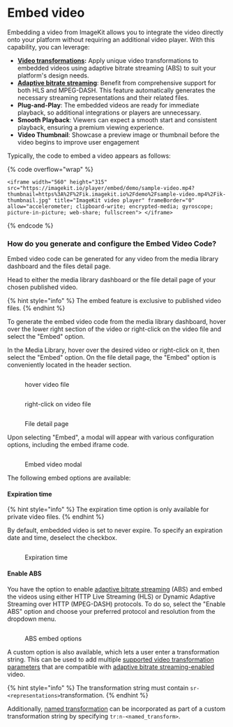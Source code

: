 # Embed video

Embedding a video from ImageKit allows you to integrate the video directly onto your platform without requiring an additional video player. With this capability, you can leverage:

* [**Video transformations**](video-transformation/)**:** Apply unique video transformations to embedded videos using adaptive bitrate streaming (ABS) to suit your platform's design needs.
* [**Adaptive bitrate streaming**](video-transformation/adaptive-bitrate-streaming.md): Benefit from comprehensive support for both HLS and MPEG-DASH. This feature automatically generates the necessary streaming representations and their related files.
* **Plug-and-Play**: The embedded videos are ready for immediate playback, so additional integrations or players are unnecessary.
* **Smooth Playback**: Viewers can expect a smooth start and consistent playback, ensuring a premium viewing experience.
* **Video Thumbnail**: Showcase a preview image or thumbnail before the video begins to improve user engagement

Typically, the code to embed a video appears as follows:

{% code overflow="wrap" %}
```
<iframe width="560" height="315" src="https://imagekit.io/player/embed/demo/sample-video.mp4?thumbnail=https%3A%2F%2Fik.imagekit.io%2Fdemo%2Fsample-video.mp4%2Fik-thumbnail.jpg" title="ImageKit video player" frameBorder="0" allow="accelerometer; clipboard-write; encrypted-media; gyroscope; picture-in-picture; web-share; fullscreen"> </iframe>
```
{% endcode %}

### How do you generate and configure the Embed Video Code?

Embed video code can be generated for any video from the media library dashboard and the files detail page.

Head to either the media library dashboard or the file detail page of your chosen published video.

{% hint style="info" %}
The embed feature is exclusive to published video files.
{% endhint %}

To generate the embed video code from the media library dashboard, hover over the lower right section of the video or right-click on the video file and select the "Embed" option.

In the Media Library, hover over the desired video or right-click on it, then select the "Embed" option. On the file detail page, the "Embed" option is conveniently located in the header section.

<div data-full-width="false">

<figure><img src="../.gitbook/assets/Screenshot 2023-10-09 at 3.15.42 PM.png" alt=""><figcaption><p>hover video file</p></figcaption></figure>

 

<figure><img src="../.gitbook/assets/Screenshot 2023-10-09 at 3.16.21 PM.png" alt=""><figcaption><p>right-click on video file</p></figcaption></figure>

</div>

<figure><img src="../.gitbook/assets/Screenshot 2023-10-09 at 3.12.48 PM.png" alt=""><figcaption><p>File detail page</p></figcaption></figure>

Upon selecting "Embed", a modal will appear with various configuration options, including the embed iframe code.

<figure><img src="../.gitbook/assets/Screenshot 2023-10-09 at 3.16.41 PM.png" alt=""><figcaption><p>Embed video modal</p></figcaption></figure>

The following embed options are available:

#### Expiration time

{% hint style="info" %}
The expiration time option is only available for private video files.
{% endhint %}

By default, embedded video is set to never expire. To specify an expiration date and time, deselect the checkbox.

<figure><img src="../.gitbook/assets/Screenshot 2023-10-09 at 3.17.07 PM.png" alt=""><figcaption><p>Expiration time</p></figcaption></figure>

#### Enable ABS

You have the option to enable [adaptive bitrate streaming](embed-video.md#enable-abs) (ABS) and embed the videos using either HTTP Live Streaming (HLS) or Dynamic Adaptive Streaming over HTTP (MPEG-DASH) protocols. To do so, select the "Enable ABS" option and choose your preferred protocol and resolution from the dropdown menu.

<figure><img src="../.gitbook/assets/Screenshot 2023-10-11 at 1.19.11 PM.png" alt=""><figcaption><p>ABS embed options</p></figcaption></figure>

A custom option is also available, which lets a user enter a transformation string. This can be used to add multiple [supported video transformation parameters](image-transformations/resize-crop-and-other-transformations.md) that are compatible with [adaptive bitrate streaming-enabled](video-transformation/adaptive-bitrate-streaming.md) video.

{% hint style="info" %}
The transformation string must contain `sr-<representations>`transformation.
{% endhint %}

Additionally, [named transformation](./named-transformations.md) can be incorporated as part of a custom transformation string by specifying `tr:n-<named_transform>`.
